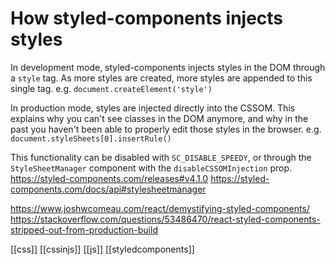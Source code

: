 # How styled-components injects styles

In development mode, styled-components injects styles in the DOM through a `style` tag. As more styles are created, more styles are appended to this single tag.
e.g. `document.createElement('style')`

In production mode, styles are injected directly into the CSSOM. This explains why you can't see classes in the DOM anymore, and why in the past you haven't been able to properly edit those styles in the browser.
e.g. `document.styleSheets[0].insertRule()`

This functionality can be disabled with `SC_DISABLE_SPEEDY`, or through the `StyleSheetManager` component with the `disableCSSOMInjection` prop.
https://styled-components.com/releases#v4.1.0
https://styled-components.com/docs/api#stylesheetmanager

https://www.joshwcomeau.com/react/demystifying-styled-components/
https://stackoverflow.com/questions/53486470/react-styled-components-stripped-out-from-production-build

[[css]]
[[cssinjs]]
[[js]]
[[styledcomponents]]